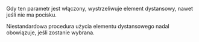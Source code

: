 Gdy ten parametr jest włączony, wystrzeliwuje element dystansowy, nawet jeśli nie ma pocisku.

Niestandardowa procedura użycia elementu dystansowego nadal obowiązuje, jeśli zostanie wybrana.